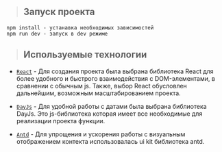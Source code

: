 > ## **Запуск проекта**

```
npm install - устанавка необходимых зависимостей
npm run dev - запуск в dev режиме
```

> ## **Используемые технологии**

- [`React`](https://react.dev/learn) - Для создания проекта была выбрана библиотека React для более удобного и быстрого взаимодействия с DOM-элементами, в сравнении с обычным js. Также, выбор React обусловлен дальнейшим, возможным масштабированием проекта. 

- [`DayJs`](https://day.js.org/docs/en/installation/installation) - Для удобной работы с датами была выбрана библиотека DayJs. Это js-библиотека которая имеет все необходимые для реализации проекта функции. 

- [`Antd`](https://ant.design) - Для упрощения и ускорения работы с визуальным отображением контекта использовалась ui kit библиотека antd.
